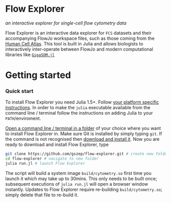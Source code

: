 # Flow Explorer

_an interactive explorer for single-cell flow cytometry data_

Flow Explorer is an interactive data explorer for `FCS` datasets and their accompanying FlowJo workspace files, such as those coming from the [Human Cell Atlas](https://humancellatlas.org). This tool is built in Julia and allows biologists to interactively inter-operate between FlowJo and modern computational libraries like [`GigaSOM.jl`](https://github.com/LCSB-BioCore/GigaSOM.jl)

# Getting started

### Quick start

To install Flow Explorer you need Julia 1.5+. Follow [your platform specific instructions](https://julialang.org/downloads/platform/). In order to make the `julia` executable available from the command line / terminal follow the instructions on adding Julia to your `PATH`/enviroment.

[Open a command line / terminal in a folder](https://www.groovypost.com/howto/open-command-window-terminal-window-specific-folder-windows-mac-linux) of your choice where you want to install Flow Explorer in. Make sure Git is installed by simply typing `git`. If the command is not recognised then [download and install it](https://git-scm.com/downloads). Now you are ready to download and install Flow Explorer, type

```bash
git clone https://github.com/gszep/flow-explorer.git # create new folder and download
cd flow-explorer # navigate to new folder
julia run.jl # launch Flow Explorer
```
The script will build a system image `build/cytometry.so` first time you launch it which may take up to 30mins. This only needs to be built once; subsequent executions of `julia run.jl` will open a browser window instantly. Updates to Flow Explorer require re-building `build/cytometry.so`; simply delete that file to re-build it.
